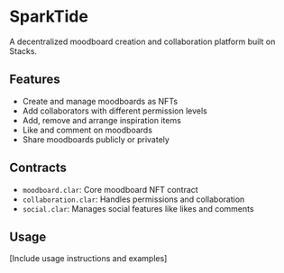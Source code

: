 # SparkTide

A decentralized moodboard creation and collaboration platform built on Stacks.

## Features
- Create and manage moodboards as NFTs
- Add collaborators with different permission levels
- Add, remove and arrange inspiration items
- Like and comment on moodboards
- Share moodboards publicly or privately

## Contracts
- `moodboard.clar`: Core moodboard NFT contract
- `collaboration.clar`: Handles permissions and collaboration
- `social.clar`: Manages social features like likes and comments

## Usage
[Include usage instructions and examples]
